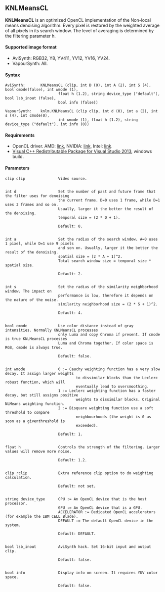 ## KNLMeansCL ##

**KNLMeansCL** is an optimized OpenCL implementation of the Non-local means denoising algorithm. 
Every pixel is restored by the weighted average of all pixels in its search window. 
The level of averaging is determined by the filtering parameter h. 

#### Supported image format ####
-  AviSynth: RGB32, Y8, YV411, YV12, YV16, YV24.
-  VapourSynth: All.

#### Syntax ####
```
AviSynth:       KNLMeansCL (clip, int D (0), int A (2), int S (4), bool cmode(false), int wmode (1), 
                        float h (1.2), string device_type ("default"), bool lsb_inout (false), 
                        bool info (false))

VapourSynth:    knlm.KNLMeansCL (clip clip, int d (0), int a (2), int s (4), int cmode(0), 
                        int wmode (1), float h (1.2), string device_type ("default"), int info (0)) 
```

#### Requirements ####
- OpenCL driver. AMD: [link](http://support.amd.com), NVIDIA: [link](http://www.nvidia.com/download/find.aspx), Intel: [link](https://software.intel.com/en-us/articles/opencl-drivers).
- [Visual C++ Redistributable Package for Visual Studio 2013](http://www.microsoft.com/en-US/download/details.aspx?id=40784), windows build.

#### Parameters ####
``` 
clip clip               Video source.
	

int d                   Set the number of past and future frame that the filter uses for denoising 
                        the current frame. D=0 uses 1 frame, while D=1 uses 3 frames and so on. 
                        Usually, larger it the better the result of the denoising. 
                        temporal size = (2 * D + 1).

                        Default: 0.


int a                   Set the radius of the search window. A=0 uses 1 pixel, while D=1 use 9 pixels
                        and son on. Usually, larger it the better the result of the denoising.
                        spatial size = (2 * A + 1)^2.
                        Total search window size = temporal size * spatial size.
	
                        Default: 2.


int s                   Set the radius of the similarity neighborhood window. The impact on 
                        performance is low, therefore it depends on the nature of the noise.
                        similarity neighborhood size = (2 * S + 1)^2.
	
                        Default: 4.


bool cmode              Use color distance instead of gray intensities. Normally KNLMeansCL processes
                        only Luma and copy Chroma if present. If cmode is true KNLMeansCL processes
                        Luma and Chroma together. If color space is RGB, cmode is always true.
	
                        Default: false.
	

int wmode               0 := Cauchy weighting function has a very slow decay. It assign larger weights
                                to dissimilar blocks than the Leclerc robust function, which will 
                                eventually lead to oversmoothing.
                        1 := Leclerc weighting function has a faster decay, but still assigns positive
                                weights to dissimilar blocks. Original NLMeans weighting function.
                        2 := Bisquare weighting function use a soft threshold to compare 
                                neighbourhoods (the weight is 0 as soon as a giventhreshold is 
                                exceeded).
	
                        Default: 1.
	
	
float h                 Controls the strength of the filtering. Larger values will remove more noise.
	                
                        Default: 1.2.


clip rclip              Extra reference clip option to do weighting calculation.
	
                        Default: not set.


string device_type      CPU := An OpenCL device that is the host processor.
                        GPU := An OpenCL device that is a GPU. 
                        ACCELERATOR := Dedicated OpenCL accelerators (for example the IBM CELL Blade).
                        DEFAULT := The default OpenCL device in the system.
	
                        Default: DEFAULT.
	
	
bool lsb_inout          AviSynth hack. Set 16-bit input and output clip.

                        Default: false.
	
	
bool info               Display info on screen. It requires YUV color space.

                        Default: false.
```
